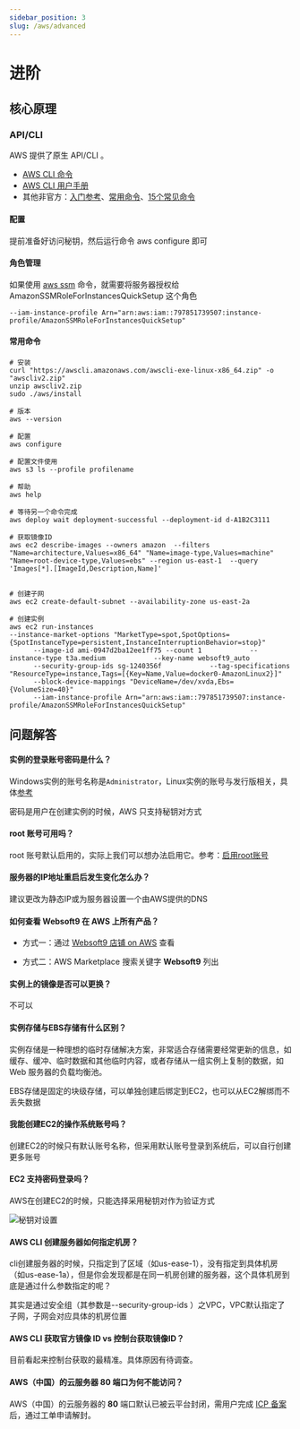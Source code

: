 ```yaml
---
sidebar_position: 3
slug: /aws/advanced
---
```


# 进阶

## 核心原理

### API/CLI

AWS 提供了原生 API/CLI 。 

- [AWS CLI 命令](https://awscli.amazonaws.com/v2/documentation/api/latest/index.html)
- [AWS CLI 用户手册](https://docs.aws.amazon.com/cli/latest/userguide/cli-chap-welcome.html)
- 其他非官方：[入门参考](https://razeencheng.com/post/tool-awscli-overview-1.html)、[常用命令](https://www.studytrails.com/amazon-aws/create-aws-ec2-instance-using-cli/)、[15个常见命令](https://www.thegeekstuff.com/2016/04/aws-ec2-cli-examples/)

#### 配置

提前准备好访问秘钥，然后运行命令 aws configure 即可 

#### 角色管理

如果使用 [aws ssm](https://docs.aws.amazon.com/zh_cn/systems-manager/latest/userguide/ssm-agent.html) 命令，就需要将服务器授权给 AmazonSSMRoleForInstancesQuickSetup 这个角色

```
--iam-instance-profile Arn="arn:aws:iam::797851739507:instance-profile/AmazonSSMRoleForInstancesQuickSetup"
```
#### 常用命令

```
# 安装
curl "https://awscli.amazonaws.com/awscli-exe-linux-x86_64.zip" -o "awscliv2.zip"
unzip awscliv2.zip
sudo ./aws/install

# 版本
aws --version

# 配置
aws configure

# 配置文件使用
aws s3 ls --profile profilename

# 帮助
aws help

# 等待另一个命令完成
aws deploy wait deployment-successful --deployment-id d-A1B2C3111

# 获取镜像ID
aws ec2 describe-images --owners amazon  --filters "Name=architecture,Values=x86_64" "Name=image-type,Values=machine" "Name=root-device-type,Values=ebs" --region us-east-1  --query 'Images[*].[ImageId,Description,Name]' 


# 创建子网
aws ec2 create-default-subnet --availability-zone us-east-2a

# 创建实例
aws ec2 run-instances
--instance-market-options "MarketType=spot,SpotOptions={SpotInstanceType=persistent,InstanceInterruptionBehavior=stop}"     
      --image-id ami-0947d2ba12ee1ff75 --count 1            --instance-type t3a.medium            --key-name websoft9_auto   
	  --security-group-ids sg-1240356f            --tag-specifications "ResourceType=instance,Tags=[{Key=Name,Value=docker0-AmazonLinux2}]"  
	  --block-device-mappings "DeviceName=/dev/xvda,Ebs={VolumeSize=40}"       
	  --iam-instance-profile Arn="arn:aws:iam::797851739507:instance-profile/AmazonSSMRoleForInstancesQuickSetup"
```

## 问题解答

#### 实例的登录账号密码是什么？ 

Windows实例的账号名称是`Administrator`，Linux实例的账号与发行版相关，具体[参考](../user/cloud#osaccount)   

密码是用户在创建实例的时候，AWS 只支持秘钥对方式

#### root 账号可用吗？

root 账号默认启用的，实际上我们可以想办法启用它。参考：[启用root账号](../aws#connectlinux)

#### 服务器的IP地址重启后发生变化怎么办？

建议更改为静态IP或为服务器设置一个由AWS提供的DNS

#### 如何查看 Websoft9 在 AWS 上所有产品？

* 方式一：通过 [Websoft9 店铺 on AWS](https://aws.amazon.com/marketplace/seller-profile?id=c639a579-182c-4d30-8578-4d4d89fba658) 查看

* 方式二：AWS Marketplace 搜索关键字 **Websoft9** 列出

#### 实例上的镜像是否可以更换？

不可以

#### 实例存储与EBS存储有什么区别？

实例存储是一种理想的临时存储解决方案，非常适合存储需要经常更新的信息，如缓存、缓冲、临时数据和其他临时内容，或者存储从一组实例上复制的数据，如 Web 服务器的负载均衡池。

EBS存储是固定的块级存储，可以单独创建后绑定到EC2，也可以从EC2解绑而不丢失数据

#### 我能创建EC2的操作系统账号吗？

创建EC2的时候只有默认账号名称，但采用默认账号登录到系统后，可以自行创建更多账号

#### EC2 支持密码登录吗？

AWS在创建EC2的时候，只能选择采用秘钥对作为验证方式

![秘钥对设置](https://libs.websoft9.com/Websoft9/DocsPicture/zh/aws/aws-ec2createpw-websoft9.png)

#### AWS CLI 创建服务器如何指定机房？

cli创建服务器的时候，只指定到了区域（如us-ease-1），没有指定到具体机房（如us-ease-1a），但是你会发现都是在同一机房创建的服务器，这个具体机房到底是通过什么参数指定的呢？

其实是通过安全组（其参数是--security-group-ids ）之VPC，VPC默认指定了子网，子网会对应具体的机房位置

#### AWS CLI 获取官方镜像 ID vs 控制台获取镜像ID？

目前看起来控制台获取的最精准。具体原因有待调查。

#### AWS（中国）的云服务器 80 端口为何不能访问？

AWS（中国）的云服务器的 **80** 端口默认已被云平台封闭，需用户完成 [ICP 备案](https://www.amazonaws.cn/support/icp/)后，通过工单申请解封。    

